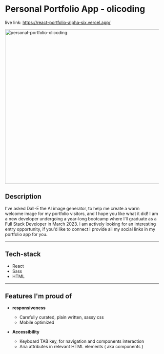 # Personal Portfolio App - olicoding

live link: https://react-portfolio-alpha-six.vercel.app/


<a href="https://react-portfolio-alpha-six.vercel.app/"><img width="507" alt="personal-portfolio-olicoding" src="https://user-images.githubusercontent.com/92989835/204264116-f7efcf32-8c90-464e-9e0e-8a2fa8c43d2f.png"></a>


## Description

I've asked Dall-E the AI image generator, to help me create a warm welcome image for my portfolio visitors, and I hope you like what it did!
I am a new developer undergoing a year-long bootcamp where I'll graduate as a Full Stack Developer in March 2023. I am actively looking for an interesting entry opportunity, if you'd like to connect I provide all my social links in my portfolio app for you.    

---

## Tech-stack

- React
- Sass
- HTML

---

## Features I'm proud of

- **responsiveness**
  - Carefully curated, plain written, sassy css
   - Mobile optimized
  
- **Accessibility**
  - Keyboard TAB key, for navigation and components interaction
  - Aria attributes in relevant HTML elements ( aka components )
